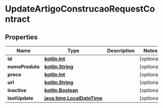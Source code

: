 # UpdateArtigoConstrucaoRequestContract

## Properties
Name | Type | Description | Notes
------------ | ------------- | ------------- | -------------
**id** | [**kotlin.Int**](.md) |  |  [optional]
**nomeProduto** | [**kotlin.String**](.md) |  |  [optional]
**preco** | [**kotlin.Int**](.md) |  |  [optional]
**url** | [**kotlin.String**](.md) |  |  [optional]
**inactive** | [**kotlin.Boolean**](.md) |  |  [optional]
**lastUpdate** | [**java.time.LocalDateTime**](java.time.LocalDateTime.md) |  |  [optional]
